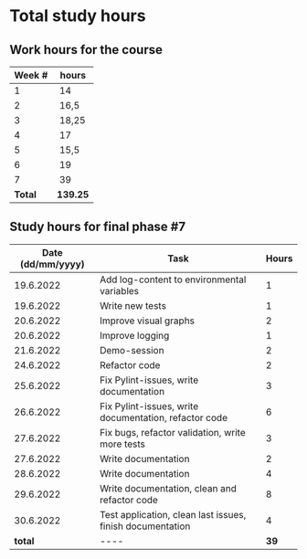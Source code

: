 # Total study hours

## Work hours for the course

| Week # | hours |
| ---- | ---- |
| 1 | 14 |
| 2 | 16,5 |
| 3 | 18,25 |
| 4 | 17 |
| 5 | 15,5 |
| 6 | 19 |
| 7 | 39 |
| **Total** | **139.25** |


## Study hours for final phase #7

| Date (dd/mm/yyyy) |Task | Hours |
| ---- | ---- | ---- |
| 19.6.2022 | Add log-content to environmental variables | 1 |
| 19.6.2022 | Write new tests | 1 |
| 20.6.2022 | Improve visual graphs | 2 |
| 20.6.2022 | Improve logging | 1 |
| 21.6.2022 | Demo-session | 2 |
| 24.6.2022 | Refactor code | 2 |
| 25.6.2022 | Fix Pylint-issues, write documentation | 3 |
| 26.6.2022 | Fix Pylint-issues, write documentation, refactor code | 6 |
| 27.6.2022 | Fix bugs, refactor validation, write more tests | 3 |
| 27.6.2022 | Write documentation | 2 |
| 28.6.2022 | Write documentation | 4 |
| 29.6.2022 | Write documentation, clean and refactor code | 8 |
| 30.6.2022 | Test application, clean last issues, finish documentation | 4 |
| **total**| ---- | **39** |